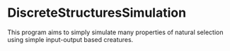# DiscreteStructuresSimulation

This program aims to simply simulate many properties of natural selection using simple input-output based creatures.

